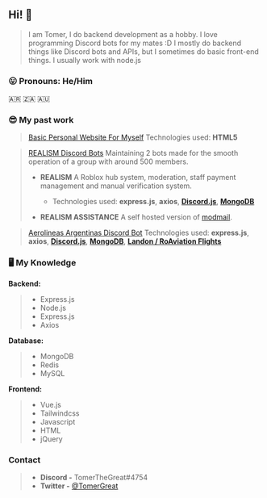 ## Hi! 👋

> I am Tomer, I do backend development as a hobby. I love programming Discord bots for my mates :D
> I mostly do backend things like Discord bots and APIs, but I sometimes do basic front-end things.
> I usually work with node.js

### 😛 Pronouns: He/Him

🇦🇷 🇿🇦 🇦🇺

### 😎 My past work
> [Basic Personal Website For Myself](https://tomerthegreat.com)
> Technologies used: **HTML5**

> [REALISM Discord Bots](https://discord.gg/JPWV3kK8)
>   Maintaining 2 bots made for the smooth operation of a group with around 500 members.
>   -   **REALISM** A Roblox hub system, moderation, staff payment management and manual verification system.
>         - Technologies used: **express.js**, **axios**, [**Discord.js**](https://discord.js.org/), [**MongoDB**](https://mongodb.com)
>         
>   -   **REALISM ASSISTANCE** A self hosted version of [modmail](https://github.com/kyb3r/modmail).


> [Aerolineas Argentinas Discord Bot](https://discord.gg/vWDaE2ntbg)
> Technologies used: **express.js**, **axios**, [**Discord.js**](https://discord.js.org/), [**MongoDB**](https://mongodb.com), [**Landon / RoAviation Flights**](https://discord.gg/qcg7UYvCAT)

### 🖥️ My Knowledge

**Backend:**
>  - Express.js
>  - Node.js
>  - Express.js
>  - Axios

**Database:**
>  - MongoDB
>  - Redis
>  - MySQL

**Frontend:**
>  - Vue.js
>  - Tailwindcss
>  - Javascript
>  - HTML
>  - jQuery

### Contact
> - **Discord -** TomerTheGreat#4754
> - **Twitter -** [@TomerGreat](https://twitter.com/TomerGreat)
